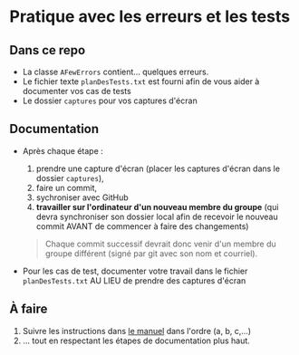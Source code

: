 # Pratique avec les erreurs et les tests


## Dans ce repo

* La classe `AFewErrors` contient... quelques erreurs. 
* Le fichier texte `planDesTests.txt` est fourni afin de vous aider à documenter vos cas de tests
* Le dossier `captures` pour vos captures d'écran

## Documentation

* Après chaque étape :
    1. prendre une capture d'écran (placer les captures d'écran dans le dossier `captures`), 
    2. faire un commit, 
    3. sychroniser avec GitHub
    4. **travailler sur l'ordinateur d'un nouveau membre du groupe** (qui devra synchroniser son dossier local afin de recevoir le nouveau commit AVANT de commencer à faire des changements)

    >Chaque commit successif devrait donc venir d'un membre du groupe différent (signé par git avec son nom et courriel).

* Pour les cas de test, documenter votre travail dans le fichier `planDesTests.txt` AU LIEU de prendre des captures d'écran

## À faire

1. Suivre les instructions dans [le manuel](https://docs.google.com/document/d/1VRclsZmv1pgm1lzVnemLYAkX5K2BaUD2fN9mabXaWzU/edit#heading=h.zhhcwgsn5u9i) dans l'ordre (a, b, c,...)
1. ... tout en respectant les étapes de documentation plus haut.
